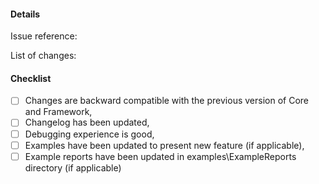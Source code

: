 <!-- Add brief description here -->

#### Details

Issue reference: <!-- #NN -->

List of changes:


#### Checklist
- [ ] Changes are backward compatible with the previous version of Core and Framework,
- [ ] Changelog has been updated,
- [ ] Debugging experience is good,
- [ ] Examples have been updated to present new feature (if applicable),
- [ ] Example reports have been updated in examples\ExampleReports directory (if applicable)
